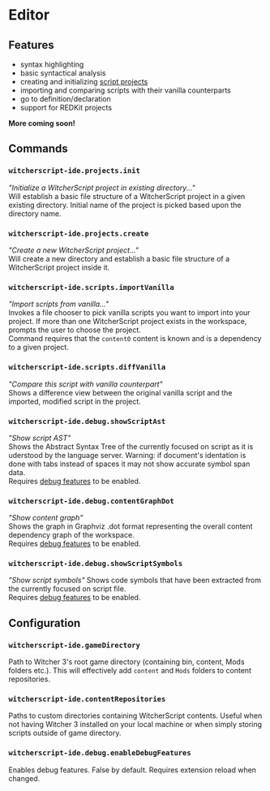 # Editor

## Features

<!--TODO add demo pictures or gifs for each point-->
- syntax highlighting
- basic syntactical analysis
- creating and initializing [script projects](./project-system.md)
- importing and comparing scripts with their vanilla counterparts
- go to definition/declaration
- support for REDKit projects

**More coming soon!**


## Commands

### `witcherscript-ide.projects.init`
*"Initialize a WitcherScript project in existing directory..."*  
Will establish a basic file structure of a WitcherScript project in a given existing directory. Initial name of the project is picked based upon the directory name.

### `witcherscript-ide.projects.create` 
*"Create a new WitcherScript project..."*  
Will create a new directory and establish a basic file structure of a WitcherScript project inside it.

### `witcherscript-ide.scripts.importVanilla`
*"Import scripts from vanilla..."*  
Invokes a file chooser to pick vanilla scripts you want to import into your project. If more than one WitcherScript project exists in the workspace, prompts the user to choose the project.  
Command requires that the `content0` content is known and is a dependency to a given project.

### `witcherscript-ide.scripts.diffVanilla`
*"Compare this script with vanilla counterpart"*  
Shows a difference view between the original vanilla script and the imported, modified script in the project.

### `witcherscript-ide.debug.showScriptAst`
*"Show script AST"*  
Shows the Abstract Syntax Tree  of the currently focused on script as it is uderstood by the language server.
Warning: if document's identation is done with tabs instead of spaces it may not show accurate symbol span data.  
Requires [debug features](#witcherscript-idedebugenabledebugfeatures) to be enabled.

### `witcherscript-ide.debug.contentGraphDot`
*"Show content graph"*  
Shows the graph in Graphviz .dot format representing the overall content dependency graph of the workspace.  
Requires [debug features](#witcherscript-idedebugenabledebugfeatures) to be enabled.

### `witcherscript-ide.debug.showScriptSymbols`
*"Show script symbols"*
Shows code symbols that have been extracted from the currently focused on script file.  
Requires [debug features](#witcherscript-idedebugenabledebugfeatures) to be enabled.


## Configuration

### `witcherscript-ide.gameDirectory`
Path to Witcher 3's root game directory (containing bin, content, Mods folders etc.). This will effectively add `content` and `Mods` folders to content repositories.

### `witcherscript-ide.contentRepositories`
Paths to custom directories containing WitcherScript contents. Useful when not having Witcher 3 installed on your local machine or when simply storing scripts outside of game directory.

### `witcherscript-ide.debug.enableDebugFeatures`
Enables debug features. False by default. Requires extension reload when changed.

